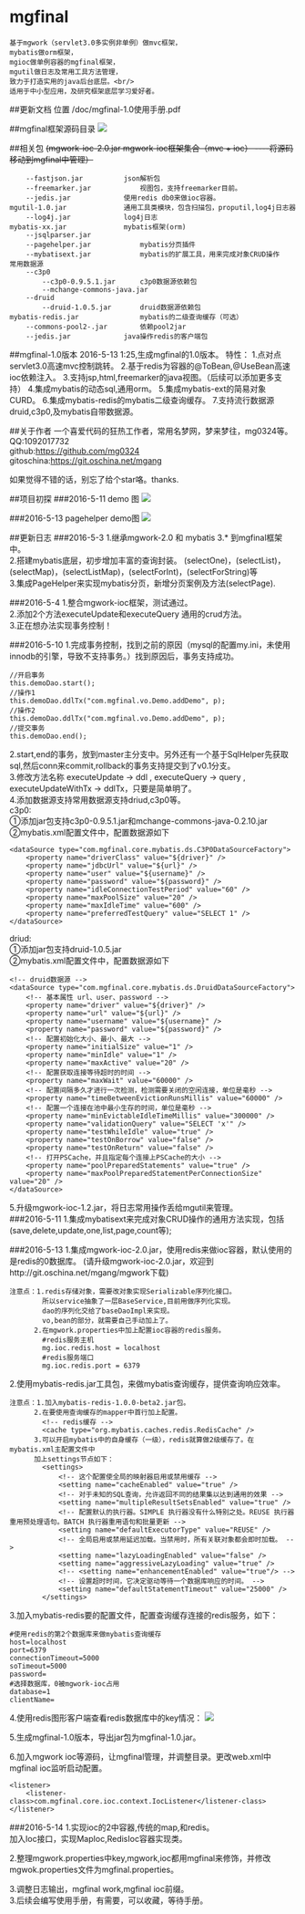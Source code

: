 # mgfinal

	基于mgwork（servlet3.0多实例非单例）做mvc框架，
	mybatis做orm框架，
	mgioc做单例容器的mgfinal框架，
	mgutil做日志及常用工具方法管理，
	致力于打造实用的java后台底层。<br/>
	适用于中小型应用，及研究框架底层学习爱好者。
##更新文档
位置 /doc/mgfinal-1.0使用手册.pdf 

##mgfinal框架源码目录
![](./doc/img/mgfinal.png)

##相关包
<span style="text-decoration: line-through;">(mgwork-ioc-2.0.jar mgwork-ioc框架集合（mvc + ioc） ----将源码移动到mgfinal中管理）</span>

	
		--fastjson.jar 			json解析包
		--freemarker.jar 			视图包，支持freemarker目前。
		--jedis.jar				使用redis db0来做ioc容器。
	mgutil-1.0.jar				通用工具类模块，包含扫描包，proputil,log4j日志器
		--log4j.jar				log4j日志
	mybatis-xx.jar 	   			mybatis框架(orm)
		--jsqlparser.jar 	
		--pagehelper.jar 			mybatis分页插件
		--mybatisext.jar			mybatis的扩展工具，用来完成对象CRUD操作
	常用数据源
		--c3p0 
			--c3p0-0.9.5.1.jar		c3p0数据源依赖包
			--mchange-commons-java.jar
		--druid
			--druid-1.0.5.jar		druid数据源依赖包
	mybatis-redis.jar				mybatis的二级查询缓存（可选）
		--commons-pool2-.jar		依赖pool2jar
		--jedis.jar				java操作redis的客户端包
	
##mgfinal-1.0版本
	2016-5-13 1:25,生成mgfinal的1.0版本。
	特性：
		1.点对点servlet3.0高速mvc控制跳转。
		2.基于redis为容器的@ToBean,@UseBean高速ioc依赖注入。
		3.支持jsp,html,freemarker的java视图。（后续可以添加更多支持）
		4.集成mybatis的动态sql,通用orm。
		5.集成mybatis-ext的简易对象CURD。
		6.集成mybatis-redis的mybatis二级查询缓存。
		7.支持流行数据源druid,c3p0,及mybatis自带数据源。

##关于作者
一个喜爱代码的狂热工作者，常用名梦网，梦来梦往，mg0324等。<br/>
QQ:1092017732<br/>
github:https://github.com/mg0324<br/>
gitoschina:https://git.oschina.net/mgang<br/>

如果觉得不错的话，别忘了给个star咯。thanks.<br/>

##项目初探
###2016-5-11 demo 图
![](./doc/img/crud.png)

###2016-5-13 pagehelper demo图
![](./doc/img/pagehelper.png)


##更新日志
###2016-5-3
1.继承mgwork-2.0 和 mybatis 3.* 到mgfinal框架中。<br/>
2.搭建mybatis底层，初步增加丰富的查询封装。
(selectOne)，(selectList)，(selectMap)，(selectListMap)，(selectForInt)，(selectForString)等<br/>
3.集成PageHelper来实现mybatis分页，新增分页案例及方法(selectPage).<br/>

###2016-5-4
1.整合mgwork-ioc框架，测试通过。<br/>
2.添加2个方法executeUpdate和executeQuery 通用的crud方法。<br/>
3.正在想办法实现事务控制！

###2016-5-10
1.完成事务控制，找到之前的原因（mysql的配置my.ini，未使用innodb的引擎，导致不支持事务。）找到原因后，事务支持成功。<br/>

	//开启事务
	this.demoDao.start();
	//操作1
	this.demoDao.ddlTx("com.mgfinal.vo.Demo.addDemo", p);
	//操作2
	this.demoDao.ddlTx("com.mgfinal.vo.Demo.addDemo", p);
	//提交事务
	this.demoDao.end();

2.start,end的事务，放到master主分支中。另外还有一个基于SqlHelper先获取sql,然后conn来commit,rollback的事务支持提交到了v0.1分支。<br/>
3.修改方法名称 executeUpdate -> ddl , executeQuery -> query , executeUpdateWithTx -> ddlTx，只要是简单明了。<br/>
4.添加数据源支持常用数据源支持driud,c3p0等。<br/>
c3p0:<br/>
①添加jar包支持c3p0-0.9.5.1.jar和mchange-commons-java-0.2.10.jar<br/>
②mybatis.xml配置文件中，配置数据源如下

	<dataSource type="com.mgfinal.core.mybatis.ds.C3P0DataSourceFactory">
        <property name="driverClass" value="${driver}" />
        <property name="jdbcUrl" value="${url}" />
        <property name="user" value="${username}" />
        <property name="password" value="${password}" />
        <property name="idleConnectionTestPeriod" value="60" />
        <property name="maxPoolSize" value="20" />
        <property name="maxIdleTime" value="600" />
        <property name="preferredTestQuery" value="SELECT 1" />
    </dataSource>
driud:<br/>
①添加jar包支持druid-1.0.5.jar<br/>
②mybatis.xml配置文件中，配置数据源如下

	<!-- druid数据源 -->
    <dataSource type="com.mgfinal.core.mybatis.ds.DruidDataSourceFactory">
    	<!-- 基本属性 url、user、password -->  
    	<property name="driver" value="${driver}" />
	    <property name="url" value="${url}" />  
	    <property name="username" value="${username}" />  
	    <property name="password" value="${password}" />  
	    <!-- 配置初始化大小、最小、最大 -->  
	    <property name="initialSize" value="1" />  
	    <property name="minIdle" value="1" />   
	    <property name="maxActive" value="20" />  
	    <!-- 配置获取连接等待超时的时间 -->  
	    <property name="maxWait" value="60000" />  
	    <!-- 配置间隔多久才进行一次检测，检测需要关闭的空闲连接，单位是毫秒 -->  
	    <property name="timeBetweenEvictionRunsMillis" value="60000" />  
	    <!-- 配置一个连接在池中最小生存的时间，单位是毫秒 -->  
	    <property name="minEvictableIdleTimeMillis" value="300000" />  
	    <property name="validationQuery" value="SELECT 'x'" />  
	    <property name="testWhileIdle" value="true" />  
	    <property name="testOnBorrow" value="false" />  
	    <property name="testOnReturn" value="false" />  
	    <!-- 打开PSCache，并且指定每个连接上PSCache的大小 -->  
	    <property name="poolPreparedStatements" value="true" />  
	    <property name="maxPoolPreparedStatementPerConnectionSize" value="20" />  
    </dataSource>
5.升级mgwork-ioc-1.2.jar，将日志常用操作丢给mgutil来管理。<br/>
###2016-5-11
1.集成mybatisext来完成对象CRUD操作的通用方法实现，包括(save,delete,update,one,list,page,count等);<br/>

###2016-5-13
1.集成mgwork-ioc-2.0.jar，使用redis来做ioc容器，默认使用的是redis的0数据库。
(请升级mgwork-ioc-2.0.jar，欢迎到http://git.oschina.net/mgang/mgwork下载)<br/>
	
	注意点：1.redis存储对象，需要改对象实现Serializable序列化接口。
			所以service抽象了一层BaseService,目前用做序列化实现。
			dao的序列化交给了baseDaoImpl来实现。
			vo,bean的部分，就需要自己手动加上了。
		  2.在mgwork.properties中加上配置ioc容器的redis服务。
		  	#redis服务主机
			mg.ioc.redis.host = localhost
			#redis服务端口
			mg.ioc.redis.port = 6379
			
2.使用mybatis-redis.jar工具包，来做mybatis查询缓存，提供查询响应效率。<br/>	
	
	注意点：1.加入mybatis-redis-1.0.0-beta2.jar包。
		  2.在要使用查询缓存的mapper中首行加上配置。
		  	<!-- redis缓存 -->
			<cache type="org.mybatis.caches.redis.RedisCache" />
		  3.可以开启mybatis中的自身缓存（一级），redis就算做2级缓存了。在mybatis.xml主配置文件中
		  加上settings节点如下：
		  	<settings>
				<!-- 这个配置使全局的映射器启用或禁用缓存 -->
				<setting name="cacheEnabled" value="true" />
				<!-- 对于未知的SQL查询，允许返回不同的结果集以达到通用的效果 -->
				<setting name="multipleResultSetsEnabled" value="true" />
				<!-- 配置默认的执行器。SIMPLE 执行器没有什么特别之处。REUSE 执行器重用预处理语句。BATCH 执行器重用语句和批量更新 -->
				<setting name="defaultExecutorType" value="REUSE" />
				<!-- 全局启用或禁用延迟加载。当禁用时，所有关联对象都会即时加载。 -->
				<setting name="lazyLoadingEnabled" value="false" />
				<setting name="aggressiveLazyLoading" value="true" />
				<!-- <setting name="enhancementEnabled" value="true"/> -->
				<!-- 设置超时时间，它决定驱动等待一个数据库响应的时间。 -->
				<setting name="defaultStatementTimeout" value="25000" />
			</settings>
3.加入mybatis-redis要的配置文件，配置查询缓存连接的redis服务，如下：
	
	#使用redis的第2个数据库来做mybatis查询缓存
	host=localhost
	port=6379
	connectionTimeout=5000
	soTimeout=5000
	password=
	#选择数据库，0被mgwork-ioc占用
	database=1
	clientName=
4.使用redis图形客户端查看redis数据库中的key情况：
![](./doc/img/mgfinal-redis-orm.png)

5.生成mgfinal-1.0版本，导出jar包为mgfinal-1.0.jar。

6.加入mgwork ioc等源码，让mgfinal管理，并调整目录。更改web.xml中mgfinal ioc监听启动配置。

	<listener>
		<listener-class>com.mgfinal.core.ioc.context.IocListener</listener-class>
	</listener>

###2016-5-14
1.实现ioc的2中容器,传统的map,和redis。<br/>
加入Ioc接口，实现MapIoc,RedisIoc容器实现类。<br/>

2.整理mgwork.properties中key,mgwork,ioc都用mgfinal来修饰，并修改mgwok.properties文件为mgfinal.properties。<br/>

3.调整日志输出，mgfinal work,mgfinal ioc前缀。<br/>
3.后续会编写使用手册，有需要，可以收藏，等待手册。

